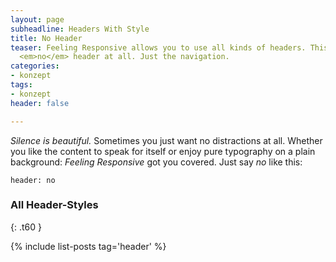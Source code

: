 ```yaml
---
layout: page
subheadline: Headers With Style
title: No Header
teaser: Feeling Responsive allows you to use all kinds of headers. This example shows
  <em>no</em> header at all. Just the navigation.
categories:
- konzept
tags:
- konzept
header: false

---
```

_Silence is beautiful._ Sometimes you just want no distractions at all. Whether you like the content to speak for itself or enjoy pure typography on a plain background: _Feeling Responsive_ got you covered. Just say _no_ like this:

<!--more-->

    header: no

### All Header-Styles

{: .t60 }

{% include list-posts tag='header' %}